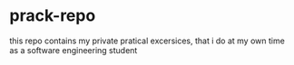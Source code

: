# prack-repo
 this repo contains my private pratical excersices,
 that i do at my own time as a software engineering
 student
